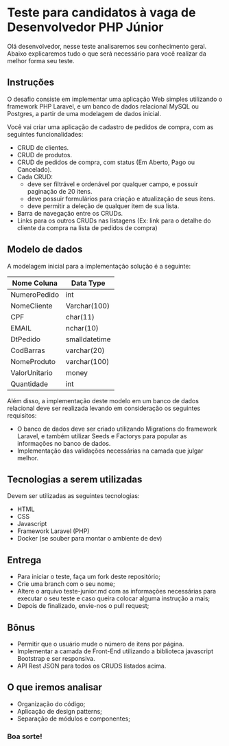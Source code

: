 # Teste para candidatos à vaga de Desenvolvedor PHP Júnior

Olá desenvolvedor, nesse teste analisaremos seu conhecimento geral. Abaixo explicaremos tudo o que será necessário para você realizar da melhor forma seu teste.

## Instruções

O desafio consiste em implementar uma aplicação Web simples utilizando o framework PHP Laravel, e um banco de dados relacional MySQL ou Postgres, a partir de uma modelagem de dados inicial.

Você vai criar uma aplicação de cadastro de pedidos de compra, com as seguintes funcionalidades:

- CRUD de clientes.
- CRUD de produtos.
- CRUD de pedidos de compra, com status (Em Aberto, Pago ou Cancelado).
- Cada CRUD:
  - deve ser filtrável e ordenável por qualquer campo, e possuir paginação de 20 itens.
  - deve possuir formulários para criação e atualização de seus itens.
  - deve permitir a deleção de qualquer item de sua lista.
- Barra de navegação entre os CRUDs.
- Links para os outros CRUDs nas listagens (Ex: link para o detalhe do cliente da compra na lista de pedidos de compra)


## Modelo de dados

A modelagem inicial para a implementação solução é a seguinte:

| Nome Coluna         |  Data Type          |
| ------------------- | ------------------- |
|  NumeroPedido       |  int                |
|  NomeCliente        |  Varchar(100)       |
|  CPF                |  char(11)           |
|  EMAIL              |  nchar(10)          |
|  DtPedido           |  smalldatetime      |
|  CodBarras          |  varchar(20)        |
|  NomeProduto        |  varchar(100)       |
|  ValorUnitario      |  money              |
|  Quantidade         |  int                |

Além disso, a implementação deste modelo em um banco de dados relacional deve ser realizada levando em consideração os seguintes requisitos:

- O banco de dados deve ser criado utilizando Migrations do framework Laravel, e também utilizar Seeds e Factorys para popular as informações no banco de dados.
- Implementação das validações necessárias na camada que julgar melhor.

## Tecnologias a serem utilizadas
Devem ser utilizadas as seguintes tecnologias:

- HTML
- CSS
- Javascript
- Framework Laravel (PHP)
- Docker (se souber para montar o ambiente de dev)

## Entrega

- Para iniciar o teste, faça um fork deste repositório; 
- Crie uma branch com o seu nome;
- Altere o arquivo teste-junior.md com as informações necessárias para executar o seu teste e caso queira colocar alguma instrução a mais;
- Depois de finalizado, envie-nos o pull request;

## Bônus

- Permitir que o usuário mude o número de itens por página.
- Implementar a camada de Front-End utilizando a biblioteca javascript Bootstrap e ser responsiva.
- API Rest JSON para todos os CRUDS listados acima.

## O que iremos analisar

- Organização do código;
- Aplicação de design patterns;
- Separação de módulos e componentes;

### Boa sorte!
